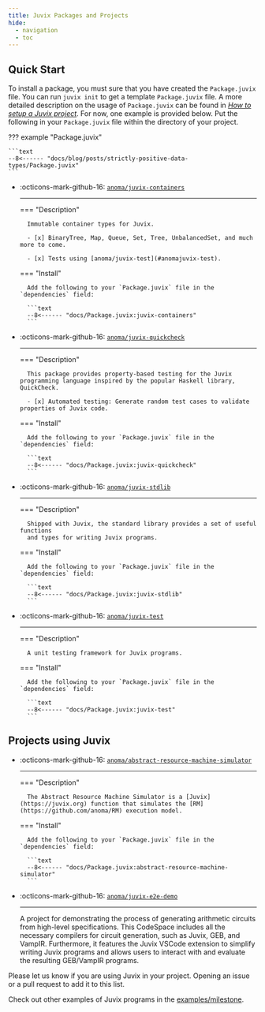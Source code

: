 ```yaml
---
title: Juvix Packages and Projects
hide:
  - navigation
  - toc
---
```



## Quick Start

To install a package, you must sure that you have created the `Package.juvix`
file. You can run `juvix init` to get a template `Package.juvix` file. A more
detailed description on the usage of `Package.juvix` can be found in [*How to
setup a Juvix project*](./howto/project.md). For now, one example is
provided below. Put the following in your `Package.juvix` file within 
the directory of your project.

??? example "Package.juvix"

    ```text
    --8<------ "docs/blog/posts/strictly-positive-data-types/Package.juvix"
    ```


<div class="grid cards" markdown>

- :octicons-mark-github-16: [`anoma/juvix-containers`](https://github.com/anoma/juvix-containers)

    ***


    === "Description"

        Immutable container types for Juvix.

        - [x] BinaryTree, Map, Queue, Set, Tree, UnbalancedSet, and much more to come.
        
        - [x] Tests using [anoma/juvix-test](#anomajuvix-test).
        
    === "Install"

        Add the following to your `Package.juvix` file in the `dependencies` field:

        ```text
        --8<------ "docs/Package.juvix:juvix-containers"
        ```

- :octicons-mark-github-16: [`anoma/juvix-quickcheck`](https://github.com/anoma/juvix-quickcheck)

    ***

    === "Description"

        This package provides property-based testing for the Juvix programming language inspired by the popular Haskell library, QuickCheck.

        - [x] Automated testing: Generate random test cases to validate properties of Juvix code.

    === "Install"

        Add the following to your `Package.juvix` file in the `dependencies` field:

        ```text
        --8<------ "docs/Package.juvix:juvix-quickcheck"
        ```


- :octicons-mark-github-16: [`anoma/juvix-stdlib`](https://github.com/anoma/juvix-stdlib)

    ***


    === "Description"

        Shipped with Juvix, the standard library provides a set of useful functions
        and types for writing Juvix programs.

    === "Install"

        Add the following to your `Package.juvix` file in the `dependencies` field:

        ```text
        --8<------ "docs/Package.juvix:juvix-stdlib"
        ```

- :octicons-mark-github-16: [`anoma/juvix-test`](https://github.com/anoma/juvix-test)

    ***

    === "Description"

        A unit testing framework for Juvix programs.

    === "Install"

        Add the following to your `Package.juvix` file in the `dependencies` field:

        ```text
        --8<------ "docs/Package.juvix:juvix-test"
        ```

</div>

## Projects using Juvix

<div class="grid cards" markdown>

- :octicons-mark-github-16: [`anoma/abstract-resource-machine-simulator`](https://github.com/anoma/abstract-resource-machine-simulator)

    ***

    === "Description"

        The Abstract Resource Machine Simulator is a [Juvix](https://juvix.org) function that simulates the [RM](https://github.com/anoma/RM) execution model.

    === "Install"

        Add the following to your `Package.juvix` file in the `dependencies` field:

        ```text
        --8<------ "docs/Package.juvix:abstract-resource-machine-simulator"
        ```
    

- :octicons-mark-github-16: [`anoma/juvix-e2e-demo`](https://github.com/anoma/juvix-e2e-demo)

    ***

    A project for demonstrating the process of generating arithmetic circuits from high-level specifications. This CodeSpace includes all the necessary compilers for circuit generation, such as Juvix, GEB, and VampIR. Furthermore, it features the Juvix VSCode extension to simplify writing Juvix programs and allows users to interact with and evaluate the resulting GEB/VampIR programs.

</div>

Please let us know if you are using Juvix in your project. Opening an issue or a
pull request to add it to this list.

Check out other examples of Juvix programs in the [examples/milestone](./reference/examples.md).
